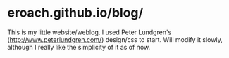 eroach.github.io/blog/
============

This is my little website/weblog. I used Peter Lundgren's (http://www.peterlundgren.com/) design/css to start. Will modify it slowly, although I really like the simplicity of it as of now.
